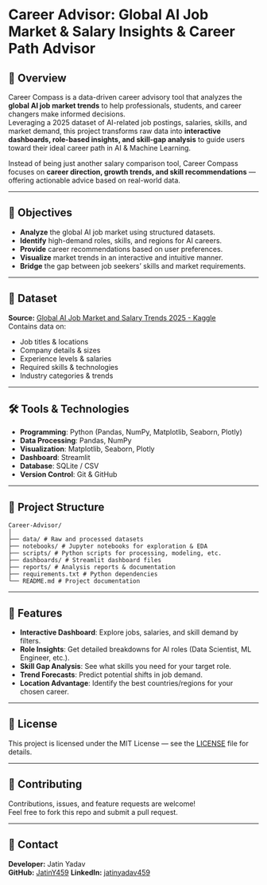 # Career Advisor: Global AI Job Market & Salary Insights & Career Path Advisor

## 📌 Overview
Career Compass is a data-driven career advisory tool that analyzes the **global AI job market trends** to help professionals, students, and career changers make informed decisions.  
Leveraging a 2025 dataset of AI-related job postings, salaries, skills, and market demand, this project transforms raw data into **interactive dashboards, role-based insights, and skill-gap analysis** to guide users toward their ideal career path in AI & Machine Learning.

Instead of being just another salary comparison tool, Career Compass focuses on **career direction, growth trends, and skill recommendations** — offering actionable advice based on real-world data.

---

## 🎯 Objectives
- **Analyze** the global AI job market using structured datasets.
- **Identify** high-demand roles, skills, and regions for AI careers.
- **Provide** career recommendations based on user preferences.
- **Visualize** market trends in an interactive and intuitive manner.
- **Bridge** the gap between job seekers’ skills and market requirements.

---

## 📂 Dataset
**Source:** [Global AI Job Market and Salary Trends 2025 - Kaggle](https://www.kaggle.com/datasets/bismasajjad/global-ai-job-market-and-salary-trends-2025)  
Contains data on:
- Job titles & locations
- Company details & sizes
- Experience levels & salaries
- Required skills & technologies
- Industry categories & trends

---

## 🛠 Tools & Technologies
- **Programming**: Python (Pandas, NumPy, Matplotlib, Seaborn, Plotly)
- **Data Processing**: Pandas, NumPy
- **Visualization**: Matplotlib, Seaborn, Plotly
- **Dashboard**: Streamlit
- **Database**: SQLite / CSV
- **Version Control**: Git & GitHub

---

## 📁 Project Structure
```
Career-Advisor/
│
├── data/ # Raw and processed datasets
├── notebooks/ # Jupyter notebooks for exploration & EDA
├── scripts/ # Python scripts for processing, modeling, etc.
├── dashboards/ # Streamlit dashboard files
├── reports/ # Analysis reports & documentation
├── requirements.txt # Python dependencies
└── README.md # Project documentation
```
---

## 🚀 Features
- **Interactive Dashboard**: Explore jobs, salaries, and skill demand by filters.
- **Role Insights**: Get detailed breakdowns for AI roles (Data Scientist, ML Engineer, etc.).
- **Skill Gap Analysis**: See what skills you need for your target role.
- **Trend Forecasts**: Predict potential shifts in job demand.
- **Location Advantage**: Identify the best countries/regions for your chosen career.

---

## 📜 License
This project is licensed under the MIT License — see the [LICENSE](LICENSE) file for details.

---

## 🤝 Contributing
Contributions, issues, and feature requests are welcome!  
Feel free to fork this repo and submit a pull request.

---

## 📧 Contact
**Developer:** Jatin Yadav  
**GitHub:** [JatinY459](https://github.com/JatinY459)
**LinkedIn:** [jatinyadav459](https://www.linkedin.com/in/jatinyadav459/)
